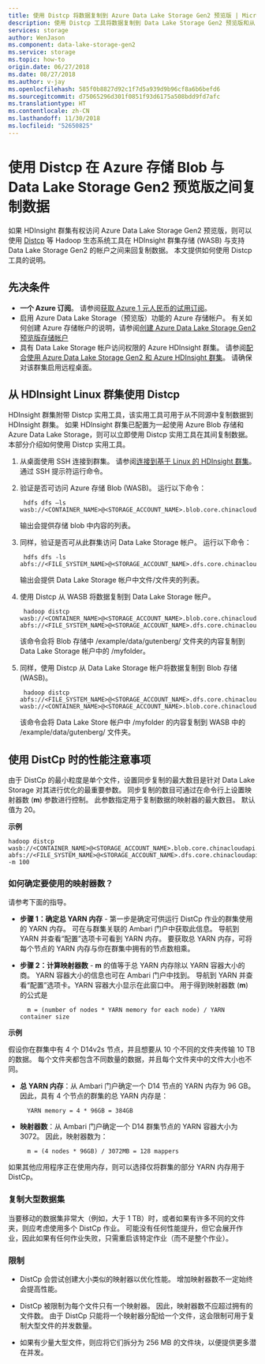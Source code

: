 ```yaml
---
title: 使用 Distcp 将数据复制到 Azure Data Lake Storage Gen2 预览版 | Microsoft Docs
description: 使用 Distcp 工具将数据复制到 Data Lake Storage Gen2 预览版和从 Data Lake Storage Gen2 预览版复制数据
services: storage
author: WenJason
ms.component: data-lake-storage-gen2
ms.service: storage
ms.topic: how-to
origin.date: 06/27/2018
ms.date: 08/27/2018
ms.author: v-jay
ms.openlocfilehash: 585f0b8827d92c1f7d5a939d9b96cf8a6b6befd6
ms.sourcegitcommit: d75065296d301f0851f93d6175a508bdd9fd7afc
ms.translationtype: HT
ms.contentlocale: zh-CN
ms.lasthandoff: 11/30/2018
ms.locfileid: "52650825"
---
```

# <a name="use-distcp-to-copy-data-between-azure-storage-blobs-and-data-lake-storage-gen2-preview"></a>使用 Distcp 在 Azure 存储 Blob 与 Data Lake Storage Gen2 预览版之间复制数据

如果 HDInsight 群集有权访问 Azure Data Lake Storage Gen2 预览版，则可以使用 [Distcp](https://hadoop.apache.org/docs/stable/hadoop-distcp/DistCp.html) 等 Hadoop 生态系统工具在 HDInsight 群集存储 (WASB) 与支持 Data Lake Storage Gen2 的帐户之间来回复制数据。 本文提供如何使用 Distcp 工具的说明。

## <a name="prerequisites"></a>先决条件

* **一个 Azure 订阅**。 请参阅[获取 Azure 1 元人民币的试用订阅](https://www.azure.cn/zh-cn/pricing/1rmb-trial-full/?form-type=identityauth)。
* 启用 Azure Data Lake Storage（预览版）功能的 Azure 存储帐户。 有关如何创建 Azure 存储帐户的说明，请参阅[创建 Azure Data Lake Storage Gen2 预览版存储帐户](quickstart-create-account.md)
* 具有 Data Lake Storage 帐户访问权限的 Azure HDInsight 群集。 请参阅[配合使用 Azure Data Lake Storage Gen2 和 Azure HDInsight 群集](use-hdi-cluster.md)。 请确保对该群集启用远程桌面。

## <a name="use-distcp-from-an-hdinsight-linux-cluster"></a>从 HDInsight Linux 群集使用 Distcp

HDInsight 群集附带 Distcp 实用工具，该实用工具可用于从不同源中复制数据到 HDInsight 群集。 如果 HDInsight 群集已配置为一起使用 Azure Blob 存储和 Azure Data Lake Storage，则可以立即使用 Distcp 实用工具在其间复制数据。 本部分介绍如何使用 Distcp 实用工具。

1. 从桌面使用 SSH 连接到群集。 请参阅[连接到基于 Linux 的 HDInsight 群集](../../hdinsight/hdinsight-hadoop-linux-use-ssh-unix.md)。 通过 SSH 提示符运行命令。

2. 验证是否可访问 Azure 存储 Blob (WASB)。 运行以下命令：

        hdfs dfs –ls wasb://<CONTAINER_NAME>@<STORAGE_ACCOUNT_NAME>.blob.core.chinacloudapi.cn/

    输出会提供存储 blob 中内容的列表。

3. 同样，验证是否可从此群集访问 Data Lake Storage 帐户。 运行以下命令：

        hdfs dfs -ls abfs://<FILE_SYSTEM_NAME>@<STORAGE_ACCOUNT_NAME>.dfs.core.chinacloudapi.cn/

    输出会提供 Data Lake Storage 帐户中文件/文件夹的列表。

4. 使用 Distcp 从 WASB 将数据复制到 Data Lake Storage 帐户。

        hadoop distcp wasb://<CONTAINER_NAME>@<STORAGE_ACCOUNT_NAME>.blob.core.chinacloudapi.cn/example/data/gutenberg abfs://<FILE_SYSTEM_NAME>@<STORAGE_ACCOUNT_NAME>.dfs.core.chinacloudapi.cn/myfolder

    该命令会将 Blob 存储中 /example/data/gutenberg/ 文件夹的内容复制到 Data Lake Storage 帐户中的 /myfolder。

5. 同样，使用 Distcp 从 Data Lake Storage 帐户将数据复制到 Blob 存储 (WASB)。

        hadoop distcp abfs://<FILE_SYSTEM_NAME>@<STORAGE_ACCOUNT_NAME>.dfs.core.chinacloudapi.cn/myfolder wasb://<CONTAINER_NAME>@<STORAGE_ACCOUNT_NAME>.blob.core.chinacloudapi.cn/example/data/gutenberg

    该命令会将 Data Lake Store 帐户中 /myfolder 的内容复制到 WASB 中的 /example/data/gutenberg/ 文件夹。

## <a name="performance-considerations-while-using-distcp"></a>使用 DistCp 时的性能注意事项

由于 DistCp 的最小粒度是单个文件，设置同步复制的最大数目是针对 Data Lake Storage 对其进行优化的最重要参数。 同步复制的数目可通过在命令行上设置映射器数 (**m**) 参数进行控制。 此参数指定用于复制数据的映射器的最大数目。 默认值为 20。

**示例**

    hadoop distcp wasb://<CONTAINER_NAME>@<STORAGE_ACCOUNT_NAME>.blob.core.chinacloudapi.cn/example/data/gutenberg abfs://<FILE_SYSTEM_NAME>@<STORAGE_ACCOUNT_NAME>.dfs.core.chinacloudapi.cn/myfolder -m 100

### <a name="how-do-i-determine-the-number-of-mappers-to-use"></a>如何确定要使用的映射器数？

请参考下面的指导。

* **步骤 1：确定总 YARN 内存** - 第一步是确定可供运行 DistCp 作业的群集使用的 YARN 内存。 可在与群集关联的 Ambari 门户中获取此信息。 导航到 YARN 并查看“配置”选项卡可看到 YARN 内存。 要获取总 YARN 内存，可将每个节点的 YARN 内存与你在群集中拥有的节点数相乘。

* **步骤 2：计算映射器数** - **m** 的值等于总 YARN 内存除以 YARN 容器大小的商。 YARN 容器大小的信息也可在 Ambari 门户中找到。 导航到 YARN 并查看“配置”选项卡。YARN 容器大小显示在此窗口中。 用于得到映射器数 (**m**) 的公式是

        m = (number of nodes * YARN memory for each node) / YARN container size

**示例**

假设你在群集中有 4 个 D14v2s 节点，并且想要从 10 个不同的文件夹传输 10 TB 的数据。 每个文件夹都包含不同数量的数据，并且每个文件夹中的文件大小也不同。

* **总 YARN 内存**：从 Ambari 门户确定一个 D14 节点的 YARN 内存为 96 GB。 因此，具有 4 个节点的群集的总 YARN 内存是： 

        YARN memory = 4 * 96GB = 384GB

* **映射器数**：从 Ambari 门户确定一个 D14 群集节点的 YARN 容器大小为 3072。 因此，映射器数为：

        m = (4 nodes * 96GB) / 3072MB = 128 mappers

如果其他应用程序正在使用内存，则可以选择仅将群集的部分 YARN 内存用于 DistCp。

### <a name="copying-large-datasets"></a>复制大型数据集

当要移动的数据集非常大（例如，大于 1 TB）时，或者如果有许多不同的文件夹，则应考虑使用多个 DistCp 作业。 可能没有任何性能提升，但它会展开作业，因此如果有任何作业失败，只需重启该特定作业（而不是整个作业）。

### <a name="limitations"></a>限制

* DistCp 会尝试创建大小类似的映射器以优化性能。 增加映射器数不一定始终会提高性能。

* DistCp 被限制为每个文件只有一个映射器。 因此，映射器数不应超过拥有的文件数。 由于 DistCp 只能将一个映射器分配给一个文件，这会限制可用于复制大型文件的并发数量。

* 如果有少量大型文件，则应将它们拆分为 256 MB 的文件块，以便提供更多潜在并发。 
